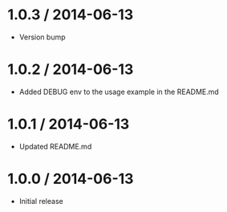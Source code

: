 
1.0.3 / 2014-06-13 
==================

 * Version bump

1.0.2 / 2014-06-13 
==================

 * Added DEBUG env to the usage example in the README.md

1.0.1 / 2014-06-13 
==================

 * Updated README.md

1.0.0 / 2014-06-13 
==================

 * Initial release
